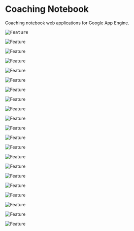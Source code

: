 Coaching Notebook
=================

Coaching notebook web applications for Google App Engine.

<kbd>![Feature](doc/actions.png)</kbd>

![Feature](doc/attachments.png)

![Feature](doc/categories.png)

![Feature](doc/connections.png)

![Feature](doc/dashboard.png)

![Feature](doc/eisenhower.png)

![Feature](doc/goal-lifecycle.png)

![Feature](doc/grow.png)

![Feature](doc/interlinking.png)

![Feature](doc/lessons-learned.png)

![Feature](doc/life-vision.png)

![Feature](doc/mind-forger-outline.png)

![Feature](doc/mr-mf.png)

![Feature](doc/notifications.png)

![Feature](doc/outliner-operations.png)

![Feature](doc/profile.png)

![Feature](doc/sharing.png)

![Feature](doc/smart.png)

![Feature](doc/strategy.png)

![Feature](doc/swot.png)

![Feature](doc/wheel-of-life.png)

